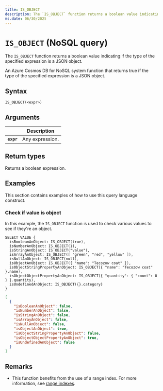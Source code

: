 ```yaml
---
title: IS_OBJECT
description: The `IS_OBJECT` function returns a boolean value indicating if the type of the specified expression is a JSON object.
ms.date: 06/30/2025
---
```


# `IS_OBJECT` (NoSQL query)

The `IS_OBJECT` function returns a boolean value indicating if the type of the specified expression is a JSON object.

An Azure Cosmos DB for NoSQL system function that returns true if the type of the specified expression is a JSON object.

## Syntax

```nosql
IS_OBJECT(<expr>)
```

## Arguments

| | Description |
| --- | --- |
| **`expr`** | Any expression. |

## Return types

Returns a boolean expression.

## Examples

This section contains examples of how to use this query language construct.

### Check if value is object

In this example, the `IS_OBJECT` function is used to check various values to see if they're an object.

```nosql
SELECT VALUE {
  isBooleanAnObject: IS_OBJECT(true),
  isNumberAnObject: IS_OBJECT(1),
  isStringAnObject: IS_OBJECT("value"),
  isArrayAnObject: IS_OBJECT([ "green", "red", "yellow" ]),
  isNullAnObject: IS_OBJECT(null),
  isObjectAnObject: IS_OBJECT({ "name": "Tecozow coat" }),
  isObjectStringPropertyAnObject: IS_OBJECT({ "name": "Tecozow coat" }.name),
  isObjectObjectPropertyAnObject: IS_OBJECT({ "quantity": { "count": 0 } }.quantity),
  isUndefinedAnObject: IS_OBJECT({}.category)
}
```

```json
[
  {
    "isBooleanAnObject": false,
    "isNumberAnObject": false,
    "isStringAnObject": false,
    "isArrayAnObject": false,
    "isNullAnObject": false,
    "isObjectAnObject": true,
    "isObjectStringPropertyAnObject": false,
    "isObjectObjectPropertyAnObject": true,
    "isUndefinedAnObject": false
  }
]
```

## Remarks

- This function benefits from the use of a range index. For more information, see [range indexes](/azure/cosmos-db/index-policy#includeexclude-strategy).
